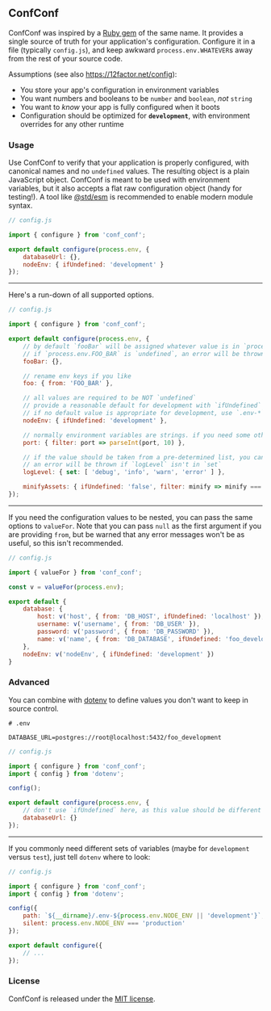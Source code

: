 ## ConfConf

ConfConf was inspired by a [Ruby gem](https://rubygems.org/gems/conf_conf) of the same name. It provides a single source of truth for your application's configuration. Configure it in a file (typically `config.js`), and keep awkward `process.env.WHATEVER`s away from the rest of your source code.

Assumptions (see also https://12factor.net/config):

* You store your app's configuration in environment variables
* You want numbers and booleans to be `number` and `boolean`, *not* `string`
* You want to *know* your app is fully configured when it boots
* Configuration should be optimized for **`development`**, with environment overrides for any other runtime


### Usage

Use ConfConf to verify that your application is properly configured, with canonical names and no `undefined` values. The resulting object is a plain JavaScript object. ConfConf is meant to be used with environment variables, but it also accepts a flat raw configuration object (handy for testing!). A tool like [@std/esm](https://www.npmjs.com/package/@std/esm) is recommended to enable modern module syntax.

```javascript
// config.js

import { configure } from 'conf_conf';

export default configure(process.env, {
	databaseUrl: {},
	nodeEnv: { ifUndefined: 'development' }
});
```

---

Here's a run-down of all supported options.

```javascript
// config.js

import { configure } from 'conf_conf';

export default configure(process.env, {
	// by default `fooBar` will be assigned whatever value is in `process.env.FOO_BAR`
	// if `process.env.FOO_BAR` is `undefined`, an error will be thrown
	fooBar: {},

	// rename env keys if you like
	foo: { from: 'FOO_BAR' },

	// all values are required to be NOT `undefined`
	// provide a reasonable default for development with `ifUndefined`
	// if no default value is appropriate for development, use `.env-*` files (see Advanced)
	nodeEnv: { ifUndefined: 'development' },

	// normally environment variables are strings. if you need some other type, use `filter`
	port: { filter: port => parseInt(port, 10) },

	// if the value should be taken from a pre-determined list, you can do that too
	// an error will be thrown if `logLevel` isn't in `set`
	logLevel: { set: [ 'debug', 'info', 'warn', 'error' ] },

	minifyAssets: { ifUndefined: 'false', filter: minify => minify === 'true' }
});
```

---

If you need the configuration values to be nested, you can pass the same options to `valueFor`. Note that you can pass `null` as the first argument if you are providing `from`, but be warned that any error messages won't be as useful, so this isn't recommended.

```javascript
// config.js

import { valueFor } from 'conf_conf';

const v = valueFor(process.env);

export default {
	database: {
		host: v('host', { from: 'DB_HOST', ifUndefined: 'localhost' }),
		username: v('username', { from: 'DB_USER' }),
		password: v('password', { from: 'DB_PASSWORD' }),
		name: v('name', { from: 'DB_DATABASE', ifUndefined: 'foo_development' }),
	},
	nodeEnv: v('nodeEnv', { ifUndefined: 'development' })
}
```


### Advanced

You can combine with [dotenv](https://www.npmjs.com/package/dotenv) to define values you don't want to keep in source control.

```
# .env

DATABASE_URL=postgres://root@localhost:5432/foo_development
```

```javascript
// config.js

import { configure } from 'conf_conf';
import { config } from 'dotenv';

config();

export default configure(process.env, {
	// don't use `ifUndefined` here, as this value should be different for each developer
	databaseUrl: {}
});
```

---

If you commonly need different sets of variables (maybe for `development` versus `test`), just tell `dotenv` where to look:

```javascript
// config.js

import { configure } from 'conf_conf';
import { config } from 'dotenv';

config({
	path: `${__dirname}/.env-${process.env.NODE_ENV || 'development'}`,
	silent: process.env.NODE_ENV === 'production'
});

export default configure({
	// ...
});
```

### License

ConfConf is released under the [MIT license](http://opensource.org/licenses/MIT).
